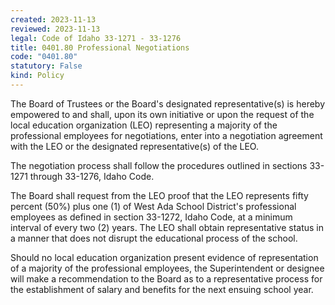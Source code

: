 ```yaml
---
created: 2023-11-13
reviewed: 2023-11-13
legal: Code of Idaho 33-1271 - 33-1276
title: 0401.80 Professional Negotiations
code: "0401.80"
statutory: False
kind: Policy
---
```


The Board of Trustees or the Board's designated representative(s) is hereby empowered to and shall, upon its own initiative or upon the request of the local education organization (LEO) representing a majority of the professional employees for negotiations, enter into a negotiation agreement with the LEO or the designated representative(s) of the LEO.

The negotiation process shall follow the procedures outlined in sections 33-1271 through 33-1276, Idaho Code.

The Board shall request from the LEO proof that the LEO represents fifty percent (50%) plus one (1) of West Ada School District's professional employees as defined in section 33-1272, Idaho Code, at a minimum interval of every two (2) years. The LEO shall obtain representative status in a manner that does not disrupt the educational process of the school.

Should no local education organization present evidence of representation of a majority of the professional employees, the Superintendent or designee will make a recommendation to the Board as to a representative process for the establishment of salary and benefits for the next ensuing school year.

